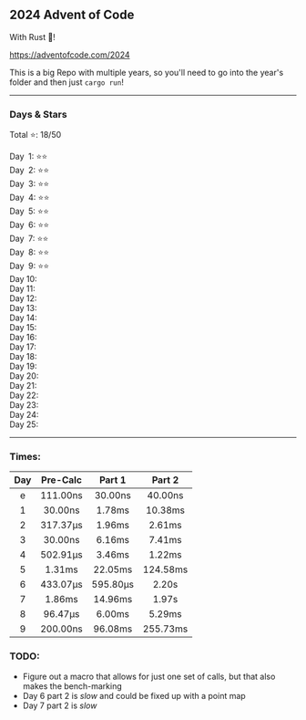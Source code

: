 
## 2024 Advent of Code

With Rust 🦀!

https://adventofcode.com/2024

This is a big Repo with multiple years, so you'll need to go into the year's folder and then just `cargo run`!

****

### Days & Stars

Total ⭐: 18/50  

Day &emsp14;1: ⭐⭐  
Day &emsp14;2: ⭐⭐  
Day &emsp14;3: ⭐⭐  
Day &emsp14;4: ⭐⭐  
Day &emsp14;5: ⭐⭐  
Day &emsp14;6: ⭐⭐  
Day &emsp14;7: ⭐⭐  
Day &emsp14;8: ⭐⭐  
Day &emsp14;9: ⭐⭐  
Day 10:  
Day 11:  
Day 12:  
Day 13:  
Day 14:  
Day 15:  
Day 16:  
Day 17:  
Day 18:  
Day 19:  
Day 20:  
Day 21:  
Day 22:  
Day 23:  
Day 24:  
Day 25:  

****

### Times:

| Day  | Pre-Calc | Part 1   | Part 2   |
| :--: | :------: | :------: | :------: |
| e    | 111.00ns | 30.00ns  | 40.00ns  |
| 1    | 30.00ns  | 1.78ms   | 10.38ms  |
| 2    | 317.37µs | 1.96ms   | 2.61ms   |
| 3    | 30.00ns  | 6.16ms   | 7.41ms   |
| 4    | 502.91µs | 3.46ms   | 1.22ms   |
| 5    | 1.31ms   | 22.05ms  | 124.58ms |
| 6    | 433.07µs | 595.80µs | 2.20s    |
| 7    | 1.86ms   | 14.96ms  | 1.97s    |
| 8    | 96.47µs  | 6.00ms   | 5.29ms   |
| 9    | 200.00ns | 96.08ms  | 255.73ms |

### TODO:

* Figure out a macro that allows for just one set of calls, but that also makes the bench-marking
* Day 6 part 2 is *slow* and could be fixed up with a point map
* Day 7 part 2 is *slow*
